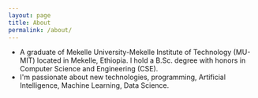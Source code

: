 ```yaml
---
layout: page
title: About
permalink: /about/
---
```

 
* A graduate of Mekelle University-Mekelle Institute of Technology (MU-MIT) located in Mekelle, Ethiopia. I hold a B.Sc. degree with honors in Computer Science and Engineering (CSE). <br>
* I'm passionate about new technologies, programming, Artificial Intelligence, Machine Learning, Data Science.<br>
